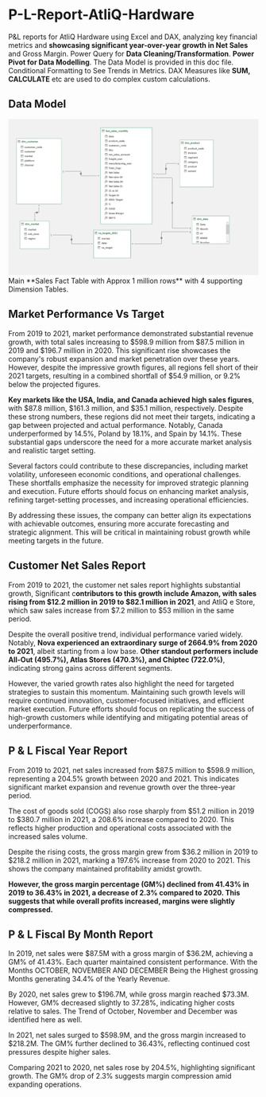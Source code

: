 # P-L-Report-AtliQ-Hardware
P&L reports for AtliQ Hardware using Excel and DAX, analyzing key financial metrics and **showcasing significant year-over-year growth in Net Sales** and Gross Margin. Power Query for **Data Cleaning/Transformation**. **Power Pivot for Data Modelling**. The Data Model is provided in this doc file. Conditional Formatting to See Trends in Metrics. DAX Measures like **SUM, CALCULATE** etc are used to do complex custom calculations.

<h2>Data Model</h2>
<img width="594" alt="Data_Model" src="https://github.com/RanjoshChoudhary/P-L-Report-AtliQ-Hardware/blob/main/Data_Model.JPG">
Main **Sales Fact Table with Approx 1 million rows** with 4 supporting Dimension Tables.

<h2>Market Performance Vs Target</h2>

From 2019 to 2021, market performance demonstrated substantial revenue growth, with total sales increasing to $598.9 million from $87.5 million in 2019 and $196.7 million in 2020. This significant rise showcases the company's robust expansion and market penetration over these years. However, despite the impressive growth figures, all regions fell short of their 2021 targets, resulting in a combined shortfall of $54.9 million, or 9.2% below the projected figures.

**Key markets like the USA, India, and Canada achieved high sales figures**, with $87.8 million, $161.3 million, and $35.1 million, respectively. Despite these strong numbers, these regions did not meet their targets, indicating a gap between projected and actual performance. Notably, Canada underperformed by 14.5%, Poland by 18.1%, and Spain by 14.1%. These substantial gaps underscore the need for a more accurate market analysis and realistic target setting.

Several factors could contribute to these discrepancies, including market volatility, unforeseen economic conditions, and operational challenges. These shortfalls emphasize the necessity for improved strategic planning and execution. Future efforts should focus on enhancing market analysis, refining target-setting processes, and increasing operational efficiencies. 

By addressing these issues, the company can better align its expectations with achievable outcomes, ensuring more accurate forecasting and strategic alignment. This will be critical in maintaining robust growth while meeting targets in the future.


<h2>Customer Net Sales Report</h2>

From 2019 to 2021, the customer net sales report highlights substantial growth, Significant c**ontributors to this growth include Amazon, with sales rising from $12.2 million in 2019 to $82.1 million in 2021**, and AtliQ e Store, which saw sales increase from $7.2 million to $53 million in the same period.

Despite the overall positive trend, individual performance varied widely. Notably, **Nova experienced an extraordinary surge of 2664.9% from 2020 to 2021**, albeit starting from a low base. **Other standout performers include All-Out (495.7%), Atlas Stores (470.3%), and Chiptec (722.0%)**, indicating strong gains across different segments.

However, the varied growth rates also highlight the need for targeted strategies to sustain this momentum. Maintaining such growth levels will require continued innovation, customer-focused initiatives, and efficient market execution. Future efforts should focus on replicating the success of high-growth customers while identifying and mitigating potential areas of underperformance.

<h2>P & L Fiscal Year Report</h2>

From 2019 to 2021, net sales increased from $87.5 million to $598.9 million, representing a 204.5% growth between 2020 and 2021. This indicates significant market expansion and revenue growth over the three-year period.

The cost of goods sold (COGS) also rose sharply from $51.2 million in 2019 to $380.7 million in 2021, a 208.6% increase compared to 2020. This reflects higher production and operational costs associated with the increased sales volume.

Despite the rising costs, the gross margin grew from $36.2 million in 2019 to $218.2 million in 2021, marking a 197.6% increase from 2020 to 2021. This shows the company maintained profitability amidst growth.

**However, the gross margin percentage (GM%) declined from 41.43% in 2019 to 36.43% in 2021, a decrease of 2.3% compared to 2020. This suggests that while overall profits increased, margins were slightly compressed.**

<h2>P & L Fiscal By Month Report</h2>

In 2019, net sales were $87.5M with a gross margin of $36.2M, achieving a GM% of 41.43%. Each quarter maintained consistent performance. With the Months OCTOBER, NOVEMBER AND DECEMBER Being the Highest grossing Months generating 34.4% of the Yearly Revenue.

By 2020, net sales grew to $196.7M, while gross margin reached $73.3M. However, GM% decreased slightly to 37.28%, indicating higher costs relative to sales. The Trend of October, November and December was identified here as well.

In 2021, net sales surged to $598.9M, and the gross margin increased to $218.2M. The GM% further declined to 36.43%, reflecting continued cost pressures despite higher sales.

Comparing 2021 to 2020, net sales rose by 204.5%, highlighting significant growth. The GM% drop of 2.3% suggests margin compression amid expanding operations.
